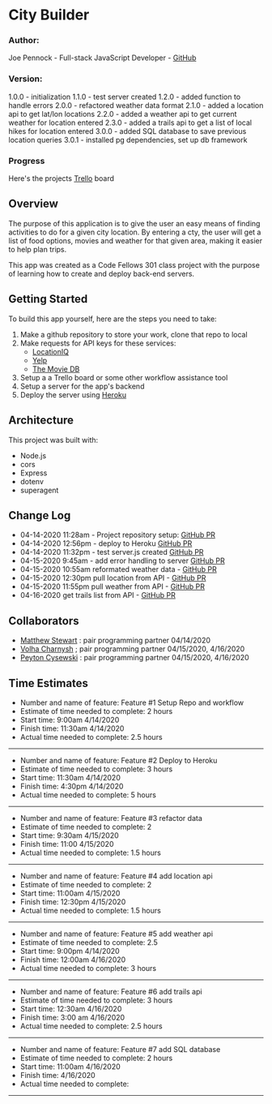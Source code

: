 # City Builder

### **Author**:
Joe Pennock - Full-stack JavaScript Developer - [GitHub](https://github.com/penjoe)

### **Version**:
1.0.0 - initialization
1.1.0 - test server created
1.2.0 - added function to handle errors
2.0.0 - refactored weather data format
2.1.0 - added a location api to get lat/lon locations
2.2.0 - added a weather api to get current weather for location entered
2.3.0 - added a trails api to get a list of local hikes for location entered
3.0.0 - added SQL database to save previous location queries
3.0.1 - installed pg dependencies, set up db framework 
<!-- (increment the patch/fix version number if you make more commits past your first submission) -->

###  Progress 
Here's the projects [Trello](https://trello.com/b/S1cbilFm/city-builder-api) board
## Overview
The purpose of this application is to give the user an easy means of finding activities to do for a given city location. By entering a cty, the user will get a list of food options, movies and weather for that given area, making it easier to help plan trips.

This app was created as a Code Fellows 301 class project with the purpose of learning how to create and deploy back-end servers. 

## Getting Started
To build this app yourself, here are the steps you need to take:
1. Make a github repository to store your work, clone that repo to local
2. Make requests for API keys for these services:
    - [LocationIQ](https://locationiq.com/)
    - [Yelp](https://www.yelp.com/developers/documentation/v3/business_search)
    - [The Movie DB](https://developers.themoviedb.org/3/getting-started/introduction)
3. Setup a a Trello board or some other workflow assistance tool
4. Setup a server for the app's backend
5. Deploy the server using [Heroku](https://www.heroku.com/)

## Architecture
<!-- Provide a detailed description of the application design. What technologies (languages, libraries, etc) you're using, and any other relevant design information. -->
This project was built with:
- Node.js
- cors
- Express
- dotenv
- superagent

## Change Log
<!-- Use this area to document the iterative changes made to your application as each feature is successfully implemented. Use time stamps. Here's an examples:
01-01-2001 4:59pm - Application now has a fully-functional express server, with a GET route for the location resource. -->
- 04-14-2020 11:28am - Project repository setup: [GitHub PR](https://github.com/penjoe/city-builder/pull/1)
- 04-14-2020 12:56pm - deploy to Heroku [GitHub PR](https://github.com/penjoe/city-explorer-api/pull/2)
- 04-14-2020 11:32pm - test server.js created [GitHub PR](https://github.com/penjoe/city-explorer-api/pull/3)
- 04-15-2020 9:45am - add error handling to server [GitHub PR](https://github.com/penjoe/city-explorer-api/pull/5)
- 04-15-2020 10:55am reformated weather data -  [GitHub PR](https://github.com/penjoe/city-explorer-api/pull/7)
- 04-15-2020 12:30pm pull location from API -  [GitHub PR](https://github.com/penjoe/city-explorer-api/pull/8)
- 04-15-2020 11:55pm pull weather from API -  [GitHub PR](https://github.com/penjoe/city-explorer-api/pull/9)
- 04-16-2020 get trails list from API -  [GitHub PR](https://github.com/penjoe/city-explorer-api/pull/10)

## Collaborators
- [Matthew Stewart](https://github.com/matthewadamstewart) :  pair programming partner 04/14/2020
- [Volha Charnysh](https://github.com/charnysho) ; pair programming partner 04/15/2020, 4/16/2020 
- [Peyton Cysewski](https://github.com/Peyton-Cysewski) : pair programming partner 04/15/2020, 4/16/2020

## Time Estimates
- Number and name of feature: Feature #1 Setup Repo and workflow
- Estimate of time needed to complete: 2 hours
- Start time: 9:00am 4/14/2020
- Finish time: 11:30am 4/14/2020
- Actual time needed to complete: 2.5 hours
<hr>

- Number and name of feature: Feature #2 Deploy to Heroku
- Estimate of time needed to complete: 3 hours
- Start time: 11:30am 4/14/2020
- Finish time: 4:30pm 4/14/2020
- Actual time needed to complete: 5 hours
<hr>

- Number and name of feature: Feature #3 refactor data
- Estimate of time needed to complete: 2
- Start time: 9:30am 4/15/2020
- Finish time: 11:00 4/15/2020
- Actual time needed to complete: 1.5 hours
<hr>

- Number and name of feature: Feature #4 add location api
- Estimate of time needed to complete: 2
- Start time: 11:00am 4/15/2020
- Finish time: 12:30pm 4/15/2020
- Actual time needed to complete: 1.5 hours
<hr>

- Number and name of feature: Feature #5 add weather api
- Estimate of time needed to complete: 2.5
- Start time: 9:00pm 4/14/2020
- Finish time: 12:00am 4/16/2020
- Actual time needed to complete: 3 hours
<hr>

- Number and name of feature: Feature #6 add trails api
- Estimate of time needed to complete: 3 hours
- Start time: 12:30am 4/16/2020
- Finish time:  3:00 am 4/16/2020
- Actual time needed to complete: 2.5 hours
<hr>

- Number and name of feature: Feature #7 add SQL database
- Estimate of time needed to complete: 2 hours
- Start time: 11:00am 4/16/2020
- Finish time: 4/16/2020
- Actual time needed to complete: 
<hr>